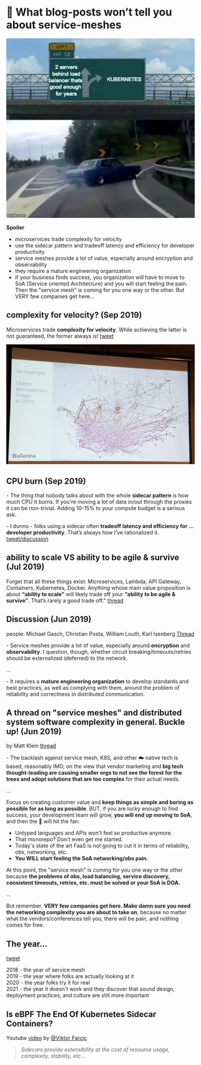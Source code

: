 # 🙊 What blog-posts won’t tell you about service-meshes

![](./imgs/k8s-turn.jpg)

**Spoiler**
 - microservices trade complexity for velocity
 - use the sidecar pattern and tradeoff latency and efficiency for developer productivity
 - service meshes provide a lot of value, especially around encryption and observability
 - they require a mature engineering organization
 - if your business finds success, you organization will have to move to SoA (Service oriented Architecture) and you will start feeling the pain. Then the "service mesh" is coming for you one way or the other. But VERY few companies get here...

## complexity for velocity? (Sep 2019)
Microservices trade **complexity for velocity**. While achieving the latter is not guaranteed, the former always is! [tweet](https://twitter.com/bibryam/status/1172050320442241026)

![](./imgs/uber_microservices_graph.jpg)



## CPU burn (Sep 2019)
\- The thing that nobody talks about with the whole **sidecar pattern** is how much CPU it burns. If you're moving a lot of data in/out through the proxies it can be non-trivial. Adding 10-15% to your compute budget is a serious ask.

\- I dunno - folks using a sidecar often **tradeoff latency and efficiency for ... developer productivity**. That’s always how I’ve rationalized it.
[tweet/discussion](https://twitter.com/copyconstruct/status/1171646790610894849)



## ability to scale VS ability to be agile & survive (Jul 2019)
Forget that all these things exist: Microservices, Lambda, API Gateway, Containers, Kubernetes, Docker. Anything whose main value proposition is about **“ability to scale”** will likely trade off your **“ability to be agile & survive”**. That’s rarely a good trade off." [thread](https://twitter.com/dvassallo/status/1154516910265884672)



## Discussion (Jun 2019)
people: Michael Gasch, Christian Posta, William Louth, Karl Isenberg [Thread](https://twitter.com/embano1/status/1142188360192208896)

\- Service meshes provide a lot of value, especially around **encryption** and **observability**. I question, though, whether circuit breaking/timeouts/retries should be externalized (deferred) to the network.

...

\- It requires a **mature engineering organization** to develop standards and best practices, as well as complying with them, around the problem of reliability and correctness in distributed communication.



## A thread on "service meshes" and distributed system software complexity in general. Buckle up! (Jun 2019)
by Matt Klein [thread](https://twitter.com/mattklein123/status/1142905758847315968)

\- The backlash against service mesh, K8S, and other ☁️ native tech is based, reasonably IMO, on the view that vendor marketing and **big tech thought-leading are causing  smaller orgs to not see the forest for the trees and adopt solutions that are too complex** for their actual needs.

...

Focus on creating customer value and **keep things as simple and boring as possible for as long as possible**. BUT, if you are lucky enough to find success, your development team will grow, **you will end up moving to SoA**, and then the 💩 will hit the fan:

- Untyped languages and APIs won't feel so productive anymore.
- That monorepo? Don't even get me started.
- Today's state of the art FaaS is not going to cut it in terms of reliability, obs, networking, etc.
- **You WILL start feeling the SoA networking/obs pain.**

At this point, the "service mesh" is coming for you one way or the other because **the problems of obs, load balancing, service discovery, consistent timeouts, retries, etc. must be solved or your SoA is DOA.**

...

But remember, **VERY few companies get here. Make damn sure you need the networking complexity you are about to take on**, because no matter what the vendors/conferences tell you, there will be pain, and nothing comes for free.




## The year...
[tweet](https://twitter.com/rettori/status/1118505668678422534)

2018 - the year of service mesh <br>
2019 - the year where folks are actually looking at it <br>
2020 - the year folks try it for real <br>
2021 - the year it doesn't work and they discover that sound design, deployment practices, and culture are still more important


## Is eBPF The End Of Kubernetes Sidecar Containers?

Youtube [video](https://www.youtube.com/watch?v=7ZVQSg9HX68) by [@Viktor Farcic](https://twitter.com/vfarcic)

> *Sidecars provide extensibility at the cost of resource usage, complexity, stability, etc...*

